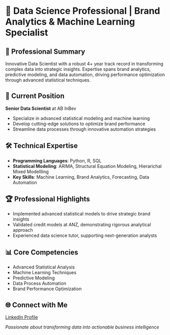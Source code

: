 # 👋 Data Science Professional | Brand Analytics & Machine Learning Specialist

## 🚀 Professional Summary
Innovative Data Scientist with a robust 4+ year track record in transforming complex data into strategic insights. Expertise spans brand analytics, predictive modeling, and data automation, driving performance optimization through advanced statistical techniques.

## 💼 Current Position
**Senior Data Scientist** at AB InBev
- Specialize in advanced statistical modeling and machine learning
- Develop cutting-edge solutions to optimize brand performance
- Streamline data processes through innovative automation strategies

## 🛠 Technical Expertise
- **Programming Languages**: Python, R, SQL
- **Statistical Modeling**: ARIMA, Structural Equation Modeling, Hierarichal Mixed Modellling
- **Key Skills**: Machine Learning, Brand Analytics, Forecasting, Data Automation

## 🏆 Professional Highlights
- Implemented advanced statistical models to drive strategic brand insights
- Validated credit models at ANZ, demonstrating rigorous analytical approach
- Experienced data science tutor, supporting next-generation analysts

## 📊 Core Competencies
- Advanced Statistical Analysis
- Machine Learning Techniques
- Predictive Modeling
- Data Process Automation
- Brand Performance Optimization

## 🌐 Connect with Me
[LinkedIn Profile]([your-linkedin-url](https://www.linkedin.com/in/hitesh-yadav-826758149/))


*Passionate about transforming data into actionable business intelligence*
